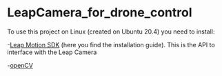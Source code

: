 # LeapCamera_for_drone_control
To use this project on Linux (created on Ubuntu 20.4) you need to install:

-[Leap Motion SDK](https://docs.ultraleap.com/linux/) (here you find the installation guide). This is the API to interface with the Leap Camera

-[openCV](https://docs.opencv.org/4.8.0/d7/d9f/tutorial_linux_install.html)
